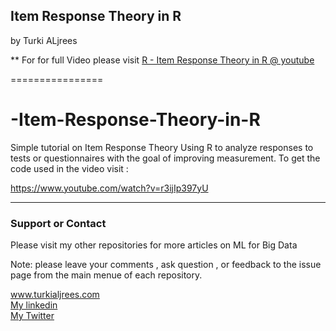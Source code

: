 
## Item Response Theory in R
by Turki ALjrees

** For for full Video please visit  <a href="https://www.youtube.com/watch?v=r3ijIp397yU">R - Item Response Theory in R @ youtube </a>  


================

# -Item-Response-Theory-in-R

Simple tutorial on  Item Response Theory Using R to analyze responses to tests or questionnaires with the goal of improving measurement.
To get the code used in the video visit  :

https://www.youtube.com/watch?v=r3ijIp397yU 

---

### Support or Contact

Please visit my other repositories for more articles on ML for Big Data 

Note: please leave your comments , ask question , or feedback to the issue page from the main menue of each repository.

<a href="https://turkialjrees.com">www.turkialjrees.com</a>
<br>
<a href="https://www.linkedin.com/in/taljrees/">My linkedin </a> 
<br>
<a href="https://twitter.com/turkialjrees">My Twitter </a> 
